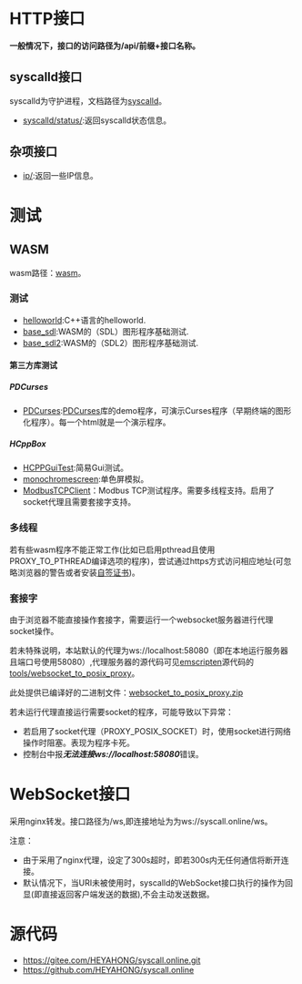 # HTTP接口

**一般情况下，接口的访问路径为/api/前缀+接口名称。**

## syscalld接口

syscalld为守护进程，文档路径为<a href="api/syscalld/">syscalld</a>。

- <a href="api/syscalld/status/">syscalld/status/</a>:返回syscalld状态信息。
## 杂项接口

- <a href="api/ip">ip/</a>:返回一些IP信息。

# 测试

## WASM

wasm路径：<a href="/wasm/">wasm</a>。

### 测试

- <a href="/wasm/helloworld/helloworld.html">helloworld</a>:C++语言的helloworld.
- <a href="/wasm/base_sdl/base_sdl.html">base_sdl</a>:WASM的（SDL）图形程序基础测试.
- <a href="/wasm/base_sdl2/base_sdl2.html">base_sdl2</a>:WASM的（SDL2）图形程序基础测试.

#### 第三方库测试

##### PDCurses

- <a href="/wasm/PDCurses">PDCurses</a>:[PDCurses](https://pdcurses.org/)库的demo程序，可演示Curses程序（早期终端的图形化程序）。每一个html就是一个演示程序。

##### HCppBox

- <a href="/wasm/HCPPGuiTest/HCPPGuiTest.html">HCPPGuiTest</a>:简易Gui测试。
- <a href="/wasm/monochromescreen/monochromescreen.html">monochromescreen</a>:单色屏模拟。
- <a href="/wasm/PDCurses/ModbusTCPClient/ModbusTCPClient.html">ModbusTCPClient</a>：Modbus TCP测试程序。需要多线程支持。启用了socket代理且需要套接字支持。

### 多线程

若有些wasm程序不能正常工作(比如已启用pthread且使用PROXY_TO_PTHREAD编译选项的程序)，尝试通过https方式访问相应地址(可忽略浏览器的警告或者安装[自签证书](https://hyhsystem.cn/))。

### 套接字

由于浏览器不能直接操作套接字，需要运行一个websocket服务器进行代理socket操作。

若未特殊说明，本站默认的代理为ws://localhost:58080（即在本地运行服务器且端口号使用58080）,代理服务器的源代码可见[emscripten](https://github.com/emscripten-core/emscripten)源代码的[tools/websocket_to_posix_proxy](https://github.com/emscripten-core/emscripten/tree/main/tools/websocket_to_posix_proxy)。

此处提供已编译好的二进制文件：<a href="assets/websocket_to_posix_proxy.zip">websocket_to_posix_proxy.zip</a>

若未运行代理直接运行需要socket的程序，可能导致以下异常：

- 若启用了socket代理（PROXY_POSIX_SOCKET）时，使用socket进行网络操作时阻塞。表现为程序卡死。
- 控制台中报***无法连接ws://localhost:58080***错误。

# WebSocket接口



采用nginx转发。接口路径为/ws,即连接地址为为ws://syscall.online/ws。

注意：

- 由于采用了nginx代理，设定了300s超时，即若300s内无任何通信将断开连接。
- 默认情况下，当URI未被使用时，syscalld的WebSocket接口执行的操作为回显(即直接返回客户端发送的数据),不会主动发送数据。

# 源代码

- https://gitee.com/HEYAHONG/syscall.online.git
- https://github.com/HEYAHONG/syscall.online
